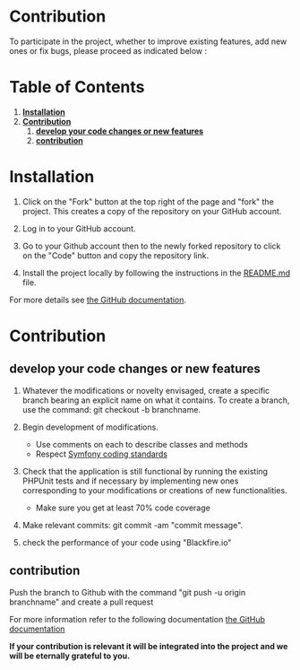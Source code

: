 Contribution
========

To participate in the project, whether to improve existing features, add new ones or fix bugs, please proceed as indicated below :

# Table of Contents
1.  __[Installation](#Installation)__
2.  __[Contribution ](#New-Contribution)__
    1.  __[develop your code changes or new features](##Develop-your-code-changes-or-new-features)__
    2.  __[contribution ](##Contribution)__

# Installation
1. Click on the "Fork" button at the top right of the page and "fork" the project. This creates a copy of the repository on your GitHub account.  

2. Log in to your GitHub account. 

3. Go to your Github account then to the newly forked repository to click on the "Code" button and copy the repository link. 

4. Install the project locally by following the instructions in the [README.md](README.md) file.

For more details see [the GitHub documentation](https://docs.github.com/en/get-started/quickstart/fork-a-repo). 

# Contribution
## develop your code changes or new features
1. Whatever the modifications or novelty envisaged, create a specific branch bearing an explicit name on what it contains. 
To create a branch, use the command: git checkout -b branchname.

2. Begin development of modifications. 

    * Use comments on each to describe classes and methods 
    * Respect [Symfony coding standards](https://symfony.com/doc/5.4/contributing/code/standards.html) 

3. Check that the application is still functional by running the existing PHPUnit tests and if necessary by implementing new ones corresponding to your modifications or creations of new functionalities. 
    * Make sure you get at least 70% code coverage 

4. Make relevant commits: git commit -am "commit message". 

5. check the performance of your code using "Blackfire.io"

## contribution
Push the branch to Github with the command "git push -u origin branchname" and create a pull request 

For more information refer to the following documentation [the GitHub documentation](https://docs.github.com/en/github/collaborating-with-pull-requests/proposing-changes-to-your-work-with-pull-requests/about-pull-requests) 


**If your contribution is relevant it will be integrated into the project and we will be eternally grateful to you.**